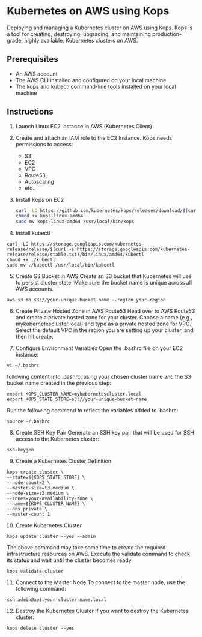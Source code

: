 # Kubernetes on AWS using Kops

Deploying and managing a Kubernetes cluster on AWS using Kops. Kops is a tool for creating, destroying, upgrading, and maintaining production-grade, highly available, Kubernetes clusters on AWS.

## Prerequisites

- An AWS account
- The AWS CLI installed and configured on your local machine
- The kops and kubectl command-line tools installed on your local machine

## Instructions

1. Launch Linux EC2 instance in AWS (Kubernetes Client)

2. Create and attach an IAM role to the EC2 Instance. Kops needs permissions to access:
   - S3
   - EC2
   - VPC
   - Route53
   - Autoscaling
   - etc..

3. Install Kops on EC2

   ```bash
   curl -LO https://github.com/kubernetes/kops/releases/download/$(curl -s https://api.github.com/repos/kubernetes/kops/releases/latest | grep tag_name | cut -d '"' -f 4)/kops-linux-amd64
   chmod +x kops-linux-amd64
   sudo mv kops-linux-amd64 /usr/local/bin/kops
   
4. Install kubectl
 ```
curl -LO https://storage.googleapis.com/kubernetes-release/release/$(curl -s https://storage.googleapis.com/kubernetes-release/release/stable.txt)/bin/linux/amd64/kubectl
chmod +x ./kubectl
sudo mv ./kubectl /usr/local/bin/kubectl
 ```
5. Create S3 Bucket in AWS
Create an S3 bucket that Kubernetes will use to persist cluster state. Make sure the bucket name is unique across all AWS accounts.

 ```
aws s3 mb s3://your-unique-bucket-name --region your-region
 ```

6. Create Private Hosted Zone in AWS Route53
Head over to AWS Route53 and create a private hosted zone for your cluster. Choose a name (e.g., mykubernetescluster.local) and type as a private hosted zone for VPC. Select the default VPC in the region you are setting up your cluster, and then hit create.

7. Configure Environment Variables
Open the .bashrc file on your EC2 instance:
 ```
vi ~/.bashrc
 ```
following content into .bashrc, using your chosen cluster name and the S3 bucket name created in the previous step:
```
export KOPS_CLUSTER_NAME=mykubernetescluster.local
export KOPS_STATE_STORE=s3://your-unique-bucket-name
```
Run the following command to reflect the variables added to .bashrc:
```
source ~/.bashrc
```
8. Create SSH Key Pair
Generate an SSH key pair that will be used for SSH access to the Kubernetes cluster:
```
ssh-keygen
```
9. Create a Kubernetes Cluster Definition
```
kops create cluster \
--state=${KOPS_STATE_STORE} \
--node-count=2 \
--master-size=t3.medium \
--node-size=t3.medium \
--zones=your-availability-zone \
--name=${KOPS_CLUSTER_NAME} \
--dns private \
--master-count 1
```
10. Create Kubernetes Cluster
```
kops update cluster --yes --admin
```

The above command may take some time to create the required infrastructure resources on AWS. Execute the validate command to check its status and wait until the cluster becomes ready

```
kops validate cluster
```

11. Connect to the Master Node
To connect to the master node, use the following command:

```
ssh admin@api.your-cluster-name.local
```
12. Destroy the Kubernetes Cluster
If you want to destroy the Kubernetes cluster:

```
kops delete cluster --yes
```
